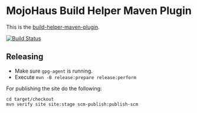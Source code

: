 # MojoHaus Build Helper Maven Plugin

This is the [build-helper-maven-plugin](http://www.mojohaus.org/build-helper-maven-plugin/).
 
[![Build Status](https://travis-ci.org/mojohaus/build-helper-maven-plugin.svg?branch=master)](https://travis-ci.org/mojohaus/build-helper-maven-plugin)

## Releasing

* Make sure `gpg-agent` is running.
* Execute `mvn -B release:prepare release:perform`

For publishing the site do the following:

```
cd target/checkout
mvn verify site site:stage scm-publish:publish-scm
```
